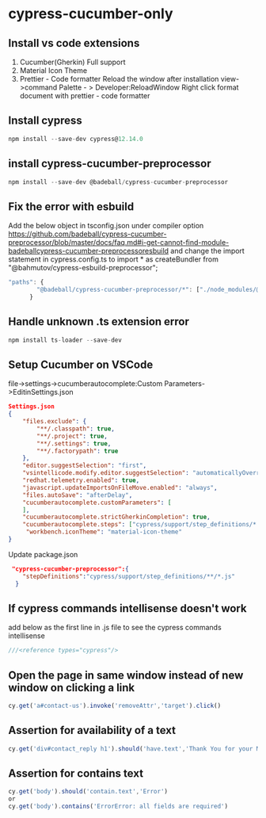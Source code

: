 # cypress-cucumber-only

## Install vs code extensions

1. Cucumber(Gherkin) Full support
2. Material Icon Theme
3. Prettier - Code formatter
   Reload the window after installation view->command Palette - > Developer:ReloadWindow
   Right click format document with prettier - code formatter

## Install cypress

```javascript
npm install --save-dev cypress@12.14.0
```

## install cypress-cucumber-preprocessor

```javascript
npm install --save-dev @badeball/cypress-cucumber-preprocessor
```

## Fix the error with esbuild

Add the below object in tsconfig.json under compiler option
<https://github.com/badeball/cypress-cucumber-preprocessor/blob/master/docs/faq.md#i-get-cannot-find-module-badeballcypress-cucumber-preprocessoresbuild> and change the import statement in cypress.config.ts to import * as createBundler from "@bahmutov/cypress-esbuild-preprocessor";

```javascript
"paths": {
        "@badeball/cypress-cucumber-preprocessor/*": ["./node_modules/@badeball/cypress-cucumber-preprocessor/dist/subpath-entrypoints/*"]
      }
```

## Handle unknown .ts extension error

```javascript
npm install ts-loader --save-dev
```

## Setup Cucumber on VSCode

file->settings->cucumberautocomplete:Custom Parameters->EditinSettings.json

```json
Settings.json
{
    "files.exclude": {
        "**/.classpath": true,
        "**/.project": true,
        "**/.settings": true,
        "**/.factorypath": true
    },
    "editor.suggestSelection": "first",
    "vsintellicode.modify.editor.suggestSelection": "automaticallyOverrodeDefaultValue",
    "redhat.telemetry.enabled": true,
    "javascript.updateImportsOnFileMove.enabled": "always",
    "files.autoSave": "afterDelay",
    "cucumberautocomplete.customParameters": [
    ],
    "cucumberautocomplete.strictGherkinCompletion": true,
    "cucumberautocomplete.steps": ["cypress/support/step_definitions/*.js"],
     "workbench.iconTheme": "material-icon-theme"
}
```

Update package.json

```json
 "cypress-cucumber-preprocessor":{
    "stepDefinitions":"cypress/support/step_definitions/**/*.js"
  } 
```

## If cypress commands intellisense doesn't work

add below as the first line in .js file to see the cypress commands intellisense

```javascript
///<reference types="cypress"/>
```

## Open the page in same window instead of new window on clicking a link

```javascript
cy.get('a#contact-us').invoke('removeAttr','target').click()
```

## Assertion for availability of a text

```javascript
cy.get('div#contact_reply h1').should('have.text','Thank You for your Message!')
```

## Assertion for contains text

```javascript
cy.get('body').should('contain.text','Error')
or
cy.get('body').contains('ErrorError: all fields are required')
```
